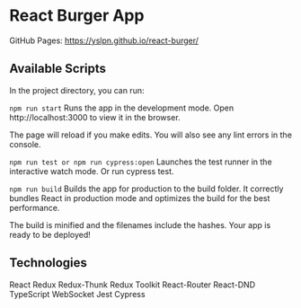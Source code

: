 # React Burger App
GitHub Pages: https://yslpn.github.io/react-burger/

## Available Scripts
In the project directory, you can run:

`npm run start`
Runs the app in the development mode.
Open http://localhost:3000 to view it in the browser.

The page will reload if you make edits.
You will also see any lint errors in the console.

`npm run test or npm run cypress:open`
Launches the test runner in the interactive watch mode. Or run cypress test.

`npm run build`
Builds the app for production to the build folder.
It correctly bundles React in production mode and optimizes the build for the best performance.

The build is minified and the filenames include the hashes.
Your app is ready to be deployed!

## Technologies
React
Redux
Redux-Thunk
Redux Toolkit
React-Router
React-DND
TypeScript
WebSocket
Jest
Cypress
